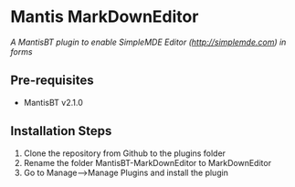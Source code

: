 Mantis MarkDownEditor
====================

*A MantisBT plugin to enable SimpleMDE Editor (http://simplemde.com) in forms*

Pre-requisites
--------------

* MantisBT v2.1.0

Installation Steps
------------------

1. Clone the repository from Github to the plugins folder
2. Rename the folder MantisBT-MarkDownEditor to MarkDownEditor
3. Go to Manage-->Manage Plugins and install the plugin



